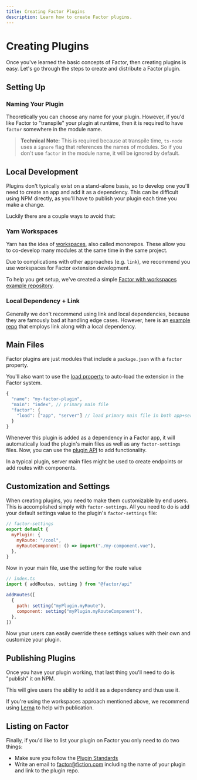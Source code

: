 ```yaml
---
title: Creating Factor Plugins
description: Learn how to create Factor plugins.
---
```


# Creating Plugins

Once you've learned the basic concepts of Factor, then creating plugins is easy. Let's go through the steps to create and distribute a Factor plugin.

## Setting Up

### Naming Your Plugin

Theoretically you can choose any name for your plugin. However, if you'd like Factor to "transpile" your plugin at runtime, then it is required to have `factor` somewhere in the module name.

> **Technical Note:** This is required because at transpile time, `ts-node` uses a `ignore` flag that references the names of modules. So if you don't use `factor` in the module name, it will be ignored by default.

## Local Development

Plugins don't typically exist on a stand-alone basis, so to develop one you'll need to create an app and add it as a dependency. This can be difficult using NPM directly, as you'll have to publish your plugin each time you make a change.

Luckily there are a couple ways to avoid that:

### Yarn Workspaces

Yarn has the idea of [workspaces](https://classic.yarnpkg.com/en/docs/workspaces/), also called monorepos. These allow you to co-develop many modules at the same time in the same project.

Due to complications with other approaches (e.g. `link`), we recommend you use workspaces for Factor extension development. 

To help you get setup, we've created a simple [Factor with workspaces example repository](https://github.com/fiction-com/factor-example-workspace-development). 

### Local Dependency + Link 

Generally we don't recommend using link and local dependencies, because they are famously bad at handling edge cases. However, here is an [example repo](https://github.com/fiction-com/factor-example-local-dependency) that employs link along with a local dependency.

## Main Files

Factor plugins are just modules that include a `package.json` with a `factor` property. 

You'll also want to use the [load property](./main-files) to auto-load the extension in the Factor system.

```js
{
  "name": "my-factor-plugin", 
  "main": "index", // primary main file
  "factor": {
    "load": ["app", "server"] // load primary main file in both app+server environments
  }
}
```

Whenever this plugin is added as a dependency in a Factor app, it will automatically load the plugin's main files as well as any `factor-settings` files. Now, you can use the [plugin API](./filters-callbacks-events) to add functionality.

In a typical plugin, server main files might be used to create endpoints or add routes with components.

## Customization and Settings

When creating plugins, you need to make them customizable by end users. This is accomplished simply with `factor-settings`. All you need to do is add your default settings value to the plugin's `factor-settings` file:

```js
// factor-settings
export default {
  myPlugin: {
    myRoute: "/cool",
    myRouteComponent: () => import("./my-component.vue"),
  },
}
```

Now in your main file, use the setting for the route value

```js
// index.ts
import { addRoutes, setting } from "@factor/api"

addRoutes([
  {
    path: setting("myPlugin.myRoute"),
    component: setting("myPlugin.myRouteComponent"),
  },
])
```

Now your users can easily override these settings values with their own and customize your plugin.

## Publishing Plugins

Once you have your plugin working, that last thing you'll need to do is "publish" it on NPM. 

This will give users the ability to add it as a dependency and thus use it. 

If you're using the workspaces approach mentioned above, we recommend using [Lerna](https://github.com/lerna/lerna) to help with publication.

## Listing on Factor

Finally, if you'd like to list your plugin on Factor you only need to do two things: 

- Make sure you follow the [Plugin Standards](./plugin-standards)
- Write an email to [factor@fiction.com](mailto:factor@fiction.com) including the name of your plugin and link to the plugin repo.
